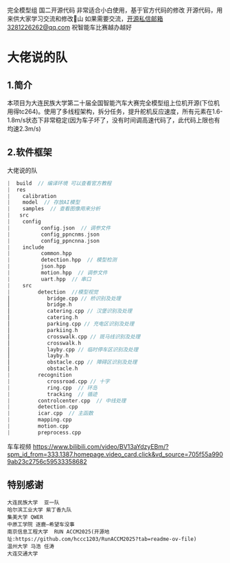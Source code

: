 完全模型组 国二开源代码 非常适合小白使用，基于官方代码的修改
开源代码，用来供大家学习交流和修改🦁山
如果需要交流，开源私信邮箱3281226262@qq.com
祝智能车比赛越办越好

# 大佬说的队

## 1.简介

本项目为大连民族大学第二十届全国智能汽车大赛完全模型组上位机开源(下位机用得tc264)。使用了多线程架构，拆分任务，提升舵机反应速度，所有元素在1.6-1.8m/s状态下非常稳定(因为车子坏了，没有时间调高速代码了，此代码上限也有均速2.3m/s)

## 2.软件框架

大佬说的队

```c
|  build  // 编译环境 可以查看官方教程  
|  res
|    calibration
|    model  // 存放AI模型
|    samples  // 查看图像用来分析
|   src
|    config
|          config.json  // 调参文件
|          config_ppncnms.json
|          config_ppncnna.json
|    include
|          common.hpp
|          detection.hpp  // 模型检测
|          json.hpp
|          motion.hpp  // 调参文件
|          uart.hpp  // 串口
|    src  
|         detection  //模型视觉
│            bridge.cpp // 桥识别及处理
│            bridge.h
│            catering.cpp // 汉堡识别及处理
│            catering.h
│            parking.cpp // 充电区识别及处理
│            parkiing.h
│            crosswalk.cpp // 斑马线识别及处理
│            crosswalk.h
│            layby.cpp // 临时停车区识别及处理
│            layby.h
│            obstacle.cpp // 障碍区识别及处理
│            obstacle.h
|         recognition
|            crossroad.cpp // 十字
|            ring.cpp  // 环岛
|            tracking  // 循迹
|         controlcenter.cpp  // 中线处理
|         detection.cpp
|         icar.cpp  // 主函数
|         mapping.cpp
|         motion.cpp
|         preprocess.cpp
```

车车视频
  https://www.bilibili.com/video/BV13aYdzyEBm/?spm_id_from=333.1387.homepage.video_card.click&vd_source=705f55a9909ab23c2756c59533358682

## 特别感谢
    大连民族大学  亚一队
    哈尔滨工业大学 紫丁香九队
    集美大学 QWER
    中原工学院 逐鹿—希望车没事
    南京信息工程大学  RUN ACCM2025(开源地址:https://github.com/hccc1203/RunACCM2025?tab=readme-ov-file)
    温州大学 马浩 任涛
    大连交通大学
